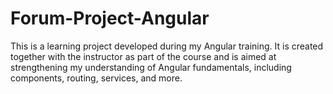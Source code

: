# Forum-Project-Angular
This is a learning project developed during my Angular training. It is created together with the instructor as part of the course and is aimed at strengthening my understanding of Angular fundamentals, including components, routing, services, and more.
